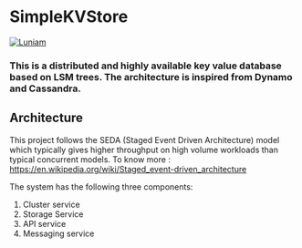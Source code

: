 # SimpleKVStore


[![Luniam](https://circleci.com/gh/Luniam/SimpleKVStore.svg?style=svg)]()

### This is a distributed and highly available key value database based on LSM trees. The architecture is inspired from Dynamo and Cassandra.

## Architecture

This project follows the SEDA (Staged Event Driven Architecture) model which typically gives higher throughput on high volume workloads than typical concurrent models. To know more : https://en.wikipedia.org/wiki/Staged_event-driven_architecture

The system has the following three components:
1. Cluster service
2. Storage Service
3. API service
4. Messaging service